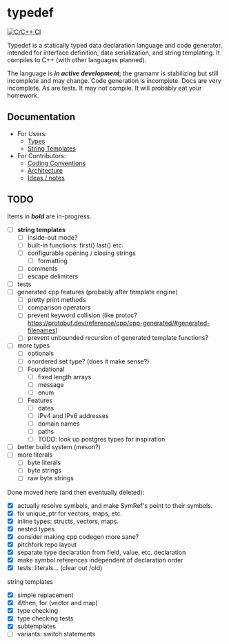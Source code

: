 # typedef

[![C/C++ CI](https://github.com/dpemmons/typedef/actions/workflows/c-cpp.yml/badge.svg)](https://github.com/dpemmons/typedef/actions/workflows/c-cpp.yml)

Typedef is a statically typed data declaration language and code generator, intended for interface definition, data serialization, and string templating. It compiles to C++ (with other languages planned).

The language is ***in active development***; the gramamr is stabilizing but still incomplete and may change. Code generation is incomplete. Docs are very incomplete. As are tests. It may not compile. It will probably eat your homework.

## Documentation

* For Users:
  * [Types](./docs/types.md)
  * [String Templates](./docs/string_templates.md)
* For Contributors:
  * [Coding Conventions](./docs/CONVENTIONS.md)
  * [Architecture](./docs/ARCHITECTURE.md)
  * [Ideas / notes](./docs/ideas.md)

## TODO

Items in ***bold*** are in-progress.

* [ ] **string templates**
  * [ ] inside-out mode?
  * [ ] built-in functions: first() last() etc.
  * [ ] configurable opening / closing strings
    * [ ] formatting
  * [ ] comments
  * [ ] escape delimiters
* [ ] tests
* [ ] generated cpp features (probably after template engine)
  * [ ] pretty print methods
  * [ ] comparison operators
  * [ ] prevent keyword collision (like protoc? <https://protobuf.dev/reference/cpp/cpp-generated/#generated-filenames>)
  * [ ] prevent unbounded recursion of generated template functions?
* [ ] more types
  * [ ] optionals
  * [ ] onordered set type? (does it make sense?)
  * [ ] Foundational
    * [ ] fixed length arrays
    * [ ] message
    * [ ] enum
  * [ ] Features
    * [ ] dates
    * [ ] IPv4 and IPv6 addresses
    * [ ] domain names
    * [ ] paths
    * [ ] TODO: look up postgres types for inspiration
* [ ] better build system (meson?)
* [ ] more literals
  * [ ] byte literals
  * [ ] byte strings
  * [ ] raw byte strings

Done moved here (and then eventually deleted):

* [x] actually resolve symbols, and make SymRef's point to their symbols.
* [x] fix unique_ptr for vectors, maps, etc.
* [x] inline types: structs, vectors, maps.
* [x] nested types
* [x] consider making cpp codegen more sane?
* [x] pitchfork repo layout
* [x] separate type declaration from field, value, etc. declaration
* [x] make symbol references independent of declaration order
* [x] tests: literals... (clear out /old)

string templates

* [x] simple replacement
* [x] if/then, for (vector and map)
* [x] type checking
* [x] type checking tests
* [x] subtemplates
* [ ] variants: switch statements
